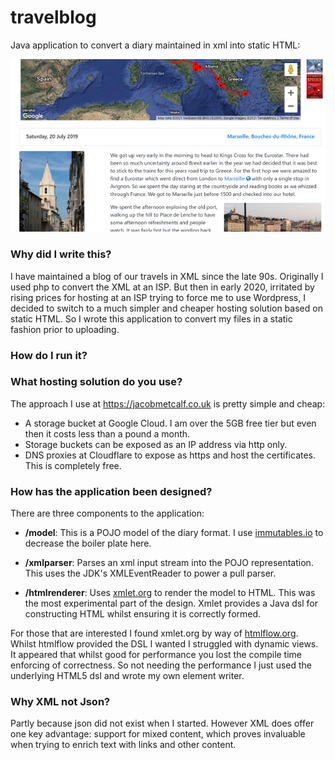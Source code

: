 # travelblog

Java application to convert a diary maintained in xml into static HTML: 

![travel-blog.png](travel-blog.png)

### Why did I write this?
I have maintained a blog of our travels in XML since the late 90s. 
Originally I used php to convert the XML at an ISP. But then in early 2020, 
irritated by rising prices for hosting at an ISP trying to force me to use Wordpress, I decided to switch to a much simpler and cheaper 
hosting solution based on static HTML. So I wrote this application to convert my files
in a static fashion prior to uploading.

### How do I run it?


### What hosting solution do you use?
The approach I use at https://jacobmetcalf.co.uk is pretty simple and cheap:
 * A storage bucket at Google Cloud. I am over the 5GB free tier but even then it costs less than a pound a month.
 * Storage buckets can be exposed as an IP address via http only.
 * DNS proxies at Cloudflare to expose as https and host the certificates. This is completely free.

### How has the application been designed?
There are three components to the application:
 * **/model**: This is a POJO model of the diary format. 
   I use [immutables.io](https://immutables.github.io/) to decrease the boiler plate here.

   
 * **/xmlparser**: Parses an xml input stream into the POJO representation. 
   This uses the JDK's XMLEventReader to power a pull parser.
   

 * **/htmlrenderer**: Uses [xmlet.org](https://github.com/xmlet) to render the model to HTML. 
   This was the most experimental part of the design. Xmlet provides a Java dsl for constructing
   HTML whilst ensuring it is correctly formed.

For those that are interested I found xmlet.org by way of [htmlflow.org](https://htmlflow.org/). 
Whilst htmlflow provided the DSL I wanted I struggled with dynamic views. It appeared that whilst
good for performance you lost the compile time enforcing of correctness. So not needing the 
performance I just used the underlying HTML5 dsl and wrote my own element writer.

### Why XML not Json?
Partly because json did not exist when I started. However XML does offer one key advantage: support for mixed content,
which proves invaluable when trying to enrich text with links and other content.
